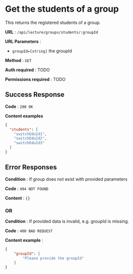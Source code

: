 # Get the students of a group

This returns the registered students of a group.

**URL** : `/api/lecture/groups/students/:groupId`

**URL Parameters** : 
 - `groupId=[string]` the groupId

**Method** : `GET`

**Auth required** : TODO

**Permissions required** : TODO

## Success Response

**Code** : `200 OK`

**Content examples**

```json
{
  "students": [
    "switchEduId1",
    "switchEduId2",
    "switchEduId3"
  ]
}
```

## Error Responses

**Condition** : If group does not exist with provided parameters

**Code** : `404 NOT FOUND`

**Content** : `{}`

### OR

**Condition** : If provided data is invalid, e.g. groupId is missing.

**Code** : `400 BAD REQUEST`

**Content example** :

```json
{
    "groupId": [
        "Please provide the groupId"
    ]
}
```
